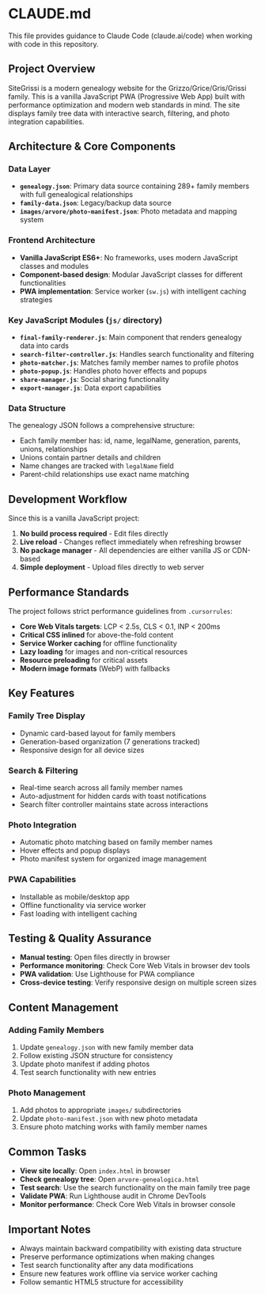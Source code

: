 # CLAUDE.md

This file provides guidance to Claude Code (claude.ai/code) when working with code in this repository.

## Project Overview

SiteGrissi is a modern genealogy website for the Grizzo/Grice/Gris/Grissi family. This is a vanilla JavaScript PWA (Progressive Web App) built with performance optimization and modern web standards in mind. The site displays family tree data with interactive search, filtering, and photo integration capabilities.

## Architecture & Core Components

### Data Layer
- **`genealogy.json`**: Primary data source containing 289+ family members with full genealogical relationships
- **`family-data.json`**: Legacy/backup data source
- **`images/arvore/photo-manifest.json`**: Photo metadata and mapping system

### Frontend Architecture
- **Vanilla JavaScript ES6+**: No frameworks, uses modern JavaScript classes and modules
- **Component-based design**: Modular JavaScript classes for different functionalities
- **PWA implementation**: Service worker (`sw.js`) with intelligent caching strategies

### Key JavaScript Modules (`js/` directory)
- **`final-family-renderer.js`**: Main component that renders genealogy data into cards
- **`search-filter-controller.js`**: Handles search functionality and filtering
- **`photo-matcher.js`**: Matches family member names to profile photos
- **`photo-popup.js`**: Handles photo hover effects and popups
- **`share-manager.js`**: Social sharing functionality
- **`export-manager.js`**: Data export capabilities

### Data Structure
The genealogy JSON follows a comprehensive structure:
- Each family member has: id, name, legalName, generation, parents, unions, relationships
- Unions contain partner details and children
- Name changes are tracked with `legalName` field
- Parent-child relationships use exact name matching

## Development Workflow

Since this is a vanilla JavaScript project:
1. **No build process required** - Edit files directly
2. **Live reload** - Changes reflect immediately when refreshing browser
3. **No package manager** - All dependencies are either vanilla JS or CDN-based
4. **Simple deployment** - Upload files directly to web server

## Performance Standards

The project follows strict performance guidelines from `.cursorrules`:
- **Core Web Vitals targets**: LCP < 2.5s, CLS < 0.1, INP < 200ms
- **Critical CSS inlined** for above-the-fold content
- **Service Worker caching** for offline functionality
- **Lazy loading** for images and non-critical resources
- **Resource preloading** for critical assets
- **Modern image formats** (WebP) with fallbacks

## Key Features

### Family Tree Display
- Dynamic card-based layout for family members
- Generation-based organization (7 generations tracked)
- Responsive design for all device sizes

### Search & Filtering
- Real-time search across all family member names
- Auto-adjustment for hidden cards with toast notifications
- Search filter controller maintains state across interactions

### Photo Integration
- Automatic photo matching based on family member names
- Hover effects and popup displays
- Photo manifest system for organized image management

### PWA Capabilities
- Installable as mobile/desktop app
- Offline functionality via service worker
- Fast loading with intelligent caching

## Testing & Quality Assurance

- **Manual testing**: Open files directly in browser
- **Performance monitoring**: Check Core Web Vitals in browser dev tools
- **PWA validation**: Use Lighthouse for PWA compliance
- **Cross-device testing**: Verify responsive design on multiple screen sizes

## Content Management

### Adding Family Members
1. Update `genealogy.json` with new family member data
2. Follow existing JSON structure for consistency
3. Update photo manifest if adding photos
4. Test search functionality with new entries

### Photo Management
1. Add photos to appropriate `images/` subdirectories
2. Update `photo-manifest.json` with new photo metadata
3. Ensure photo matching works with family member names

## Common Tasks

- **View site locally**: Open `index.html` in browser
- **Check genealogy tree**: Open `arvore-genealogica.html`
- **Test search**: Use the search functionality on the main family tree page
- **Validate PWA**: Run Lighthouse audit in Chrome DevTools
- **Monitor performance**: Check Core Web Vitals in browser console

## Important Notes

- Always maintain backward compatibility with existing data structure
- Preserve performance optimizations when making changes
- Test search functionality after any data modifications
- Ensure new features work offline via service worker caching
- Follow semantic HTML5 structure for accessibility